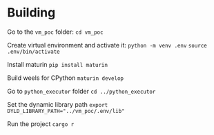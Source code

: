 # Building

Go to the `vm_poc` folder:
`cd vm_poc`

Create virtual environment and activate it:
`python -m venv .env`
`source .env/bin/activate`

Install maturin
`pip install maturin`

Build weels for CPython
`maturin develop`

Go to `python_executor` folder
`cd ../python_executor`

Set the dynamic library path
`export DYLD_LIBRARY_PATH="../vm_poc/.env/lib"`

Run the project
`cargo r`

